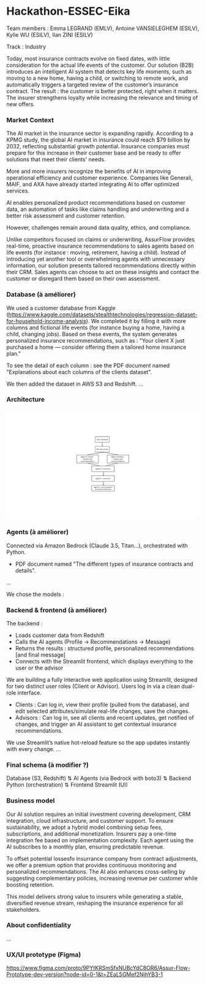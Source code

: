 # Hackathon-ESSEC-Eika

Team members : Emma LEGRAND (EMLV), Antoine VANSIELEGHEM (ESILV), Kylie WU (ESILV), Ilan ZINI (ESILV)

Track : Industry

Today, most insurance contracts evolve on fixed dates, with little consideration for the actual life events of the customer.
Our solution (B2B) introduces an intelligent AI system that detects key life moments, such as moving to a new home, having a child, or switching to remote work, and automatically triggers a targeted review of the customer’s insurance contract.
The result : the customer is better protected, right when it matters.
The insurer strengthens loyalty while increasing the relevance and timing of new offers.

### Market Context
The AI market in the insurance sector is expanding rapidly. According to a KPMG study, the global AI market in insurance could reach $79 billion by 2032, reflecting substantial growth potential. Insurance companies must prepare for this increase in their customer base and be ready to offer solutions that meet their clients' needs.

More and more insurers recognize the benefits of AI in improving operational efficiency and customer experience. Companies like Generali, MAIF, and AXA have already started integrating AI to offer optimized services.

AI enables personalized product recommendations based on customer data, an automation of tasks like claims handling and underwriting and a better risk assessment and customer retention.

However, challenges remain around data quality, ethics, and compliance.

Unlike competitors focused on claims or underwriting, AssurFlow provides real-time, proactive insurance recommendations to sales agents based on life events (for instance : moving, retirement, having a child). Instead of introducing yet another tool or overwhelming agents with unnecessary information, our solution presents tailored recommendations directly within their CRM. Sales agents can choose to act on these insights and contact the customer or disregard them based on their own assessment.

### Database (à améliorer)
We used a customer database from Kaggle (https://www.kaggle.com/datasets/stealthtechnologies/regression-dataset-for-household-income-analysis). We completed it by filling it with more columns and fictional life events (for instance buying a home, having a child, changing jobs). Based on these events, the system generates personalized insurance recommendations, such as : "Your client X just purchased a home — consider offering them a tailored home insurance plan." 

To see the detail of each column : see the PDF document named "Explanations about each columns of the clients dataset".

We then added the dataset in AWS S3 and Redshift.
...

### Architecture
![Architecture](Architecture.png)

### Agents (à améliorer)
Connected via Amazon Bedrock (Claude 3.5, Titan...), orchestrated with Python.

+ PDF document named "The different types of insurance contracts and details".

...

We chose the models : 

### Backend & frontend (à améliorer)
The backend : 
- Loads customer data from Redshift
- Calls the AI agents (Profile -> Recommendations -> Message)
- Returns the results : structured profile, personalized recommendations [and final message]
- Connects with the Streamlit frontend, which displays everything to the user or the advisor

We are building a fully interactive web application using Streamlit, designed for two distinct user roles (Client or Advisor). Users log in via a clean dual-role interface.
- Clients : Can log in, view their profile (pulled from the database), and edit selected attributes/simulate real-life changes, save the changes.
- Advisors : Can log in, see all clients and recent updates, get notified of changes, and trigger an AI assistant to get contextual insurance recommendations.

We use Streamlit’s native hot-reload feature so the app updates instantly with every change.
...

### Final schema (à modifier ?)

Database (S3, Redshift)
   ⇅
AI Agents (via Bedrock with boto3)
   ⇅
Backend Python (orchestration)
   ⇅
Frontend Streamlit (UI)

### Business model
Our AI solution requires an initial investment covering development, CRM integration, cloud infrastructure, and customer support. To ensure sustainability, we adopt a hybrid model combining setup fees, subscriptions, and additional monetization.
Insurers pay a one-time integration fee based on implementation complexity. Each agent using the AI subscribes to a monthly plan, ensuring predictable revenue.

To offset potential lossesfo insurrance company from contract adjustments, we offer a premium option that provides continuous monitoring and personalized recommendations. The AI also enhances cross-selling by suggesting complementary policies, increasing revenue per customer while boosting retention.

This model delivers strong value to insurers while generating a stable, diversified revenue stream, reshaping the insurance experience for all stakeholders.

### About confidentiality
...



### UX/UI prototype (Figma)
https://www.figma.com/proto/9PYtKRSmSfxNUBcYdC8OR6/Assur-Flow-Prototype-dev-version?node-id=0-1&t=ZEaL5GMef2NjhYB3-1 
